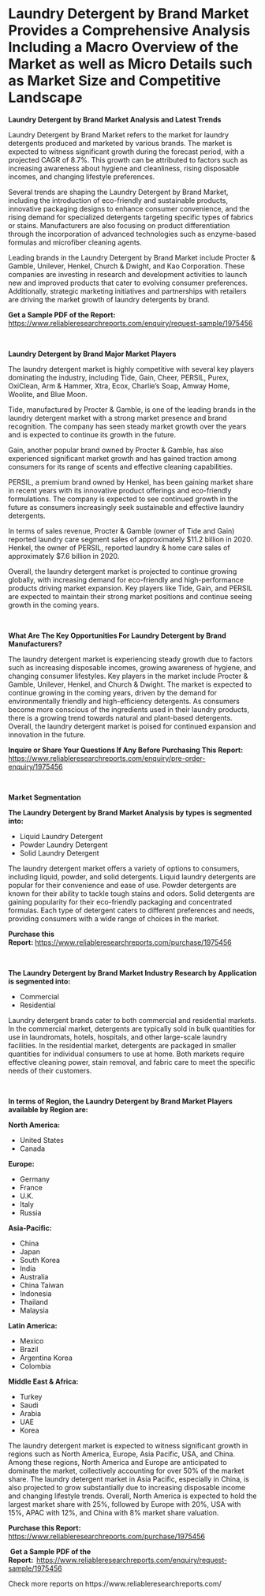 <p><h1>Laundry Detergent by Brand Market Provides a Comprehensive Analysis Including a Macro Overview of the Market as well as Micro Details such as Market Size and Competitive Landscape</h1></p><p><strong>Laundry Detergent by Brand Market Analysis and Latest Trends</strong></p>
<p><p>Laundry Detergent by Brand Market refers to the market for laundry detergents produced and marketed by various brands. The market is expected to witness significant growth during the forecast period, with a projected CAGR of 8.7%. This growth can be attributed to factors such as increasing awareness about hygiene and cleanliness, rising disposable incomes, and changing lifestyle preferences.</p><p>Several trends are shaping the Laundry Detergent by Brand Market, including the introduction of eco-friendly and sustainable products, innovative packaging designs to enhance consumer convenience, and the rising demand for specialized detergents targeting specific types of fabrics or stains. Manufacturers are also focusing on product differentiation through the incorporation of advanced technologies such as enzyme-based formulas and microfiber cleaning agents.</p><p>Leading brands in the Laundry Detergent by Brand Market include Procter & Gamble, Unilever, Henkel, Church & Dwight, and Kao Corporation. These companies are investing in research and development activities to launch new and improved products that cater to evolving consumer preferences. Additionally, strategic marketing initiatives and partnerships with retailers are driving the market growth of laundry detergents by brand.</p></p>
<p><strong>Get a Sample PDF of the Report:&nbsp;</strong> <a href="https://www.reliableresearchreports.com/enquiry/request-sample/1975456">https://www.reliableresearchreports.com/enquiry/request-sample/1975456</a></p>
<p>&nbsp;</p>
<p><strong>Laundry Detergent by Brand Major Market Players</strong></p>
<p><p>The laundry detergent market is highly competitive with several key players dominating the industry, including Tide, Gain, Cheer, PERSIL, Purex, OxiClean, Arm & Hammer, Xtra, Ecox, Charlie’s Soap, Amway Home, Woolite, and Blue Moon.</p><p>Tide, manufactured by Procter & Gamble, is one of the leading brands in the laundry detergent market with a strong market presence and brand recognition. The company has seen steady market growth over the years and is expected to continue its growth in the future.</p><p>Gain, another popular brand owned by Procter & Gamble, has also experienced significant market growth and has gained traction among consumers for its range of scents and effective cleaning capabilities.</p><p>PERSIL, a premium brand owned by Henkel, has been gaining market share in recent years with its innovative product offerings and eco-friendly formulations. The company is expected to see continued growth in the future as consumers increasingly seek sustainable and effective laundry detergents.</p><p>In terms of sales revenue, Procter & Gamble (owner of Tide and Gain) reported laundry care segment sales of approximately $11.2 billion in 2020. Henkel, the owner of PERSIL, reported laundry & home care sales of approximately $7.6 billion in 2020.</p><p>Overall, the laundry detergent market is projected to continue growing globally, with increasing demand for eco-friendly and high-performance products driving market expansion. Key players like Tide, Gain, and PERSIL are expected to maintain their strong market positions and continue seeing growth in the coming years.</p></p>
<p>&nbsp;</p>
<p><strong>What Are The Key Opportunities For Laundry Detergent by Brand Manufacturers?</strong></p>
<p><p>The laundry detergent market is experiencing steady growth due to factors such as increasing disposable incomes, growing awareness of hygiene, and changing consumer lifestyles. Key players in the market include Procter & Gamble, Unilever, Henkel, and Church & Dwight. The market is expected to continue growing in the coming years, driven by the demand for environmentally friendly and high-efficiency detergents. As consumers become more conscious of the ingredients used in their laundry products, there is a growing trend towards natural and plant-based detergents. Overall, the laundry detergent market is poised for continued expansion and innovation in the future.</p></p>
<p><strong>Inquire or Share Your Questions If Any Before Purchasing This Report:</strong> <a href="https://www.reliableresearchreports.com/enquiry/pre-order-enquiry/1975456">https://www.reliableresearchreports.com/enquiry/pre-order-enquiry/1975456</a></p>
<p>&nbsp;</p>
<p><strong>Market Segmentation</strong></p>
<p><strong>The Laundry Detergent by Brand Market Analysis by types is segmented into:</strong></p>
<p><ul><li>Liquid Laundry Detergent</li><li>Powder Laundry Detergent</li><li>Solid Laundry Detergent</li></ul></p>
<p><p>The laundry detergent market offers a variety of options to consumers, including liquid, powder, and solid detergents. Liquid laundry detergents are popular for their convenience and ease of use. Powder detergents are known for their ability to tackle tough stains and odors. Solid detergents are gaining popularity for their eco-friendly packaging and concentrated formulas. Each type of detergent caters to different preferences and needs, providing consumers with a wide range of choices in the market.</p></p>
<p><strong>Purchase this Report:&nbsp;</strong><a href="https://www.reliableresearchreports.com/purchase/1975456">https://www.reliableresearchreports.com/purchase/1975456</a></p>
<p>&nbsp;</p>
<p><strong>The Laundry Detergent by Brand Market Industry Research by Application is segmented into:</strong></p>
<p><ul><li>Commercial</li><li>Residential</li></ul></p>
<p><p>Laundry detergent brands cater to both commercial and residential markets. In the commercial market, detergents are typically sold in bulk quantities for use in laundromats, hotels, hospitals, and other large-scale laundry facilities. In the residential market, detergents are packaged in smaller quantities for individual consumers to use at home. Both markets require effective cleaning power, stain removal, and fabric care to meet the specific needs of their customers.</p></p>
<p>&nbsp;</p>
<p><strong>In terms of Region, the Laundry Detergent by Brand Market Players available by Region are:</strong></p>
<p>
    <p> <strong> North America: </strong>
        <ul>
            <li>United States</li>
            <li>Canada</li>
        </ul>
        </p> 
    <p> <strong> Europe: </strong>
        <ul>
            <li>Germany</li>
            <li>France</li>
            <li>U.K.</li>
            <li>Italy</li>
            <li>Russia</li>
        </ul>
        </p> 
    <p> <strong> Asia-Pacific: </strong>
        <ul>
            <li>China</li>
            <li>Japan</li>
            <li>South Korea</li>
            <li>India</li>
            <li>Australia</li>
            <li>China Taiwan</li>
            <li>Indonesia</li>
            <li>Thailand</li>
            <li>Malaysia</li>
        </ul>
        </p> 
    <p> <strong> Latin America: </strong>
        <ul>
            <li>Mexico</li>
            <li>Brazil</li>
            <li>Argentina Korea</li>
            <li>Colombia</li>
        </ul>
        </p> 
    <p> <strong> Middle East & Africa: </strong>
        <ul>
            <li>Turkey</li>
            <li>Saudi</li>
            <li>Arabia</li>
            <li>UAE</li>
            <li>Korea</li>
        </ul>
    </p>
    </p>
<p><p>The laundry detergent market is expected to witness significant growth in regions such as North America, Europe, Asia Pacific, USA, and China. Among these regions, North America and Europe are anticipated to dominate the market, collectively accounting for over 50% of the market share. The laundry detergent market in Asia Pacific, especially in China, is also projected to grow substantially due to increasing disposable income and changing lifestyle trends. Overall, North America is expected to hold the largest market share with 25%, followed by Europe with 20%, USA with 15%, APAC with 12%, and China with 8% market share valuation.</p></p>
<p><strong>Purchase this Report: </strong><a href="https://www.reliableresearchreports.com/purchase/1975456">https://www.reliableresearchreports.com/purchase/1975456</a></p>
<p>&nbsp;<strong>Get a Sample PDF of the Report:&nbsp;&nbsp;</strong><a href="https://www.reliableresearchreports.com/enquiry/request-sample/1975456">https://www.reliableresearchreports.com/enquiry/request-sample/1975456</a></p>
<p><strong></strong></p>
<p>Check more reports on https://www.reliableresearchreports.com/</p>
